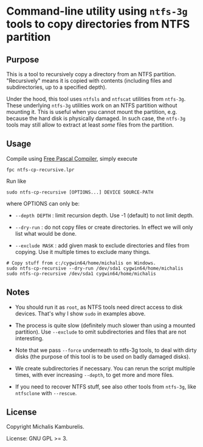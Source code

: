 # Command-line utility using `ntfs-3g` tools to copy directories from NTFS partition

## Purpose

This is a tool to recursively copy a directory from an NTFS partition. "Recursively" means it is copied with contents (including files and subdirectories, up to a specified depth).

Under the hood, this tool uses `ntfsls` and `ntfscat` utilities from `ntfs-3g`. These underlying `ntfs-3g` utilities work on an NTFS partition without mounting it. This is useful when you cannot mount the partition, e.g. because the hard disk is physically damaged. In such case, the `ntfs-3g` tools may still allow to extract at least *some* files from the partition.

## Usage

Compile using [Free Pascal Compiler](https://www.freepascal.org/), simply execute

```
fpc ntfs-cp-recursive.lpr
```

Run like

```
sudo ntfs-cp-recursive [OPTIONS...] DEVICE SOURCE-PATH
```

where OPTIONS can only be:

* `--depth DEPTH` : limit recursion depth. Use -1 (default) to not limit depth.

* `--dry-run` : do not copy files or create directories. In effect we will only list what would be done.

* `--exclude MASK` : add given mask to exclude directories and files from copying. Use it multiple times to exclude many things.

```
# Copy stuff from c:/cygwin64/home/michalis on Windows.
sudo ntfs-cp-recursive --dry-run /dev/sda1 cygwin64/home/michalis
sudo ntfs-cp-recursive /dev/sda1 cygwin64/home/michalis
```

## Notes

* You should run it as `root`, as NTFS tools need direct access to disk devices. That's why I show `sudo` in examples above.

* The process is quite slow (definitely much slower than using a mounted partition). Use `--exclude` to omit subdirectories and files that are not interesting.

* Note that we pass `--force` underneath to ntfs-3g tools, to deal with dirty disks (the purpose of this tool is to be used on badly damaged disks).

* We create subdirectories if necessary. You can rerun the script multiple times, with ever increasing `--depth`, to get more and more files.

* If you need to recover NTFS stuff, see also other tools from `ntfs-3g`, like `ntfsclone` with `--rescue`.

## License

Copyright Michalis Kamburelis.

License: GNU GPL >= 3.
